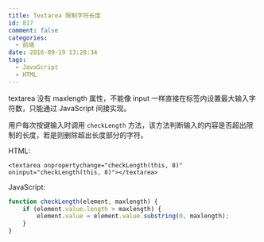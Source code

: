 ```yaml
---
title: Textarea 限制字符长度
id: 817
comment: false
categories:
  - 前端
date: 2016-09-19 13:28:34
tags:
  - JavaScript
  - HTML
---
```


textarea 没有 maxlength 属性，不能像 input 一样直接在标签内设置最大输入字符数，只能通过 JavaScript 间接实现。

用户每次按键输入时调用 `checkLength` 方法，该方法判断输入的内容是否超出限制的长度，若是则删除超出长度部分的字符。

<!--more-->

HTML:

``` xhtml
<textarea onpropertychange="checkLength(this, 8)" oninput="checkLength(this, 8)"></textarea>
```

JavaScript:

``` js
function checkLength(element, maxlength) {
    if (element.value.length > maxlength) {
        element.value = element.value.substring(0, maxlength);
    }
}
```